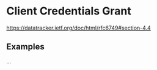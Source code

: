# Client Credentials Grant

https://datatracker.ietf.org/doc/html/rfc6749#section-4.4

## Examples

...